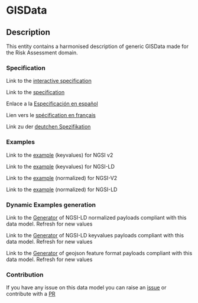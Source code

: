 # GISData

## Description 

This entity contains a harmonised description of generic GISData made for the Risk Assessment domain.
### Specification

Link to the [interactive specification](https://swagger.lab.fiware.org/?url=https://smart-data-models.github.io/dataModel.RiskManagement/GISData/swagger.yaml)

Link to the [specification](https://smart-data-models.github.io/dataModel.RiskManagement/GISData/doc/spec.md)

Enlace a la [Especificación en español](https://smart-data-models.github.io/dataModel.RiskManagement/GISData/doc/spec_ES.md)

Lien vers le [spécification en français](https://smart-data-models.github.io/dataModel.RiskManagement/GISData/doc/spec_FR.md)

Link zu der [deutchen Spezifikation](https://smart-data-models.github.io/dataModel.RiskManagement/GISData/doc/spec_DE.md)
### Examples

Link to the [example](https://smart-data-models.github.io/dataModel.RiskManagement/GISData/examples/example.json) (keyvalues) for NGSI v2

Link to the [example](https://smart-data-models.github.io/dataModel.RiskManagement/GISData/examples/example.jsonld) (keyvalues) for NGSI-LD

Link to the [example](https://smart-data-models.github.io/dataModel.RiskManagement/GISData/examples/example-normalized.json) (normalized) for NGSI-V2

Link to the [example](https://smart-data-models.github.io/dataModel.RiskManagement/GISData/examples/example-normalized.jsonld) (normalized) for NGSI-LD
### Dynamic Examples generation

Link to the [Generator](https://smartdatamodels.org/extra/ngsi-ld_generator_v0.92.php?schemaUrl=https://raw.githubusercontent.com/smart-data-models/dataModel.RiskManagement/master/GISData/schema.json&email=info@smartdatamodels.org) of NGSI-LD normalized payloads compliant with this data model. Refresh for new values

Link to the [Generator](https://smartdatamodels.org/extra/ngsi-ld_generator_keyvalues_v0.92.php?schemaUrl=https://raw.githubusercontent.com/smart-data-models/dataModel.RiskManagement/master/GISData/schema.json&email=info@smartdatamodels.org) of NGSI-LD keyvalues payloads compliant with this data model. Refresh for new values

Link to the [Generator](https://smartdatamodels.org/extra/geojson_features_generator_v1.0.php?schemaUrl=https://raw.githubusercontent.com/smart-data-models/dataModel.RiskManagement/master/GISData/schema.json&email=info@smartdatamodels.org) of geojson feature format payloads compliant with this data model. Refresh for new values
### Contribution

 If you have any issue on this data model you can raise an [issue](https://github.com/smart-data-models/dataModel.RiskManagement/issues)  or contribute with a [PR](https://github.com/smart-data-models/dataModel.RiskManagement/pulls)